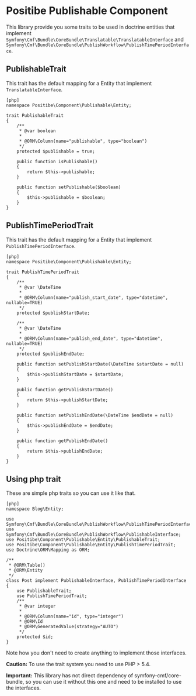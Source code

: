 Positibe Publishable Component
==============================

This library provide you some traits to be used in doctrine entities that implement `Symfony\Cmf\Bundle\CoreBundle\Translatable\TranslatableInterface` and `Symfony\Cmf\Bundle\CoreBundle\PublishWorkflow\PublishTimePeriodInterface`.

PublishableTrait
----------------

This trait has the default mapping for a Entity that implement `TranslatableInterface`.

    [php]
    namespace Positibe\Component\Publishable\Entity;

    trait PublishableTrait
    {
        /**
         * @var boolean
         *
         * @ORM\Column(name="publishable", type="boolean")
         */
        protected $publishable = true;

        public function isPublishable()
        {
            return $this->publishable;
        }

        public function setPublishable($boolean)
        {
            $this->publishable = $boolean;
        }
    }

PublishTimePeriodTrait
----------------------

This trait has the default mapping for a Entity that implement `PublishTimePeriodInterface`.

    [php]
    namespace Positibe\Component\Publishable\Entity;

    trait PublishTimePeriodTrait
    {
        /**
         * @var \DateTime
         *
         * @ORM\Column(name="publish_start_date", type="datetime", nullable=TRUE)
         */
        protected $publishStartDate;

        /**
         * @var \DateTime
         *
         * @ORM\Column(name="publish_end_date", type="datetime", nullable=TRUE)
         */
        protected $publishEndDate;

        public function setPublishStartDate(\DateTime $startDate = null)
        {
            $this->publishStartDate = $startDate;
        }

        public function getPublishStartDate()
        {
            return $this->publishStartDate;
        }

        public function setPublishEndDate(\DateTime $endDate = null)
        {
            $this->publishEndDate = $endDate;
        }

        public function getPublishEndDate()
        {
            return $this->publishEndDate;
        }
    }

Using php trait
---------------

These are simple php traits so you can use it like that.

    [php]
    namespace Blog\Entity;

    use Symfony\Cmf\Bundle\CoreBundle\PublishWorkflow\PublishTimePeriodInterface;
    use Symfony\Cmf\Bundle\CoreBundle\PublishWorkflow\PublishableInterface;
    use Positibe\Component\Publishable\Entity\PublishableTrait;
    use Positibe\Component\Publishable\Entity\PublishTimePeriodTrait;
    use Doctrine\ORM\Mapping as ORM;

    /**
     * @ORM\Table()
     * @ORM\Entity
     */
    class Post implement PublishableInterface, PublishTimePeriodInterface
    {
        use PublishableTrait;
        use PublishTimePeriodTrait;
        /**
         * @var integer
         *
         * @ORM\Column(name="id", type="integer")
         * @ORM\Id
         * @ORM\GeneratedValue(strategy="AUTO")
         */
        protected $id;
    }

Note how you don't need to create anything to implement those interfaces.

**Caution:** To use the trait system you need to use PHP > 5.4.

**Important:** This library has not direct dependency of symfony-cmf/core-bundle, so you can use it without this one and need to be installed to use the interfaces.


